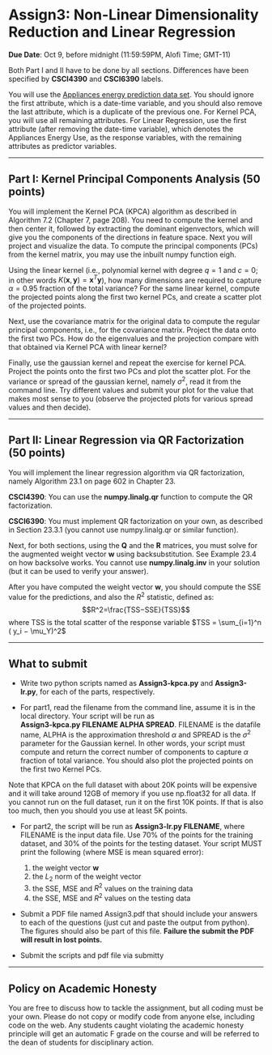 <!--
.. title: CSCI4390-6390 Assign3
.. slug: dm_assign3
.. date: 2020-10-02 18:23:01 UTC-04:00
.. tags: 
.. category: 
.. link: 
.. description: 
.. has_math: True
.. type: text
-->

# Assign3: Non-Linear Dimensionality Reduction and Linear Regression

**Due Date**: Oct 9, before midnight (11:59:59PM, Alofi Time; GMT-11)


Both Part I and II have to be done by all sections. Differences have
been specified by **CSCI4390** and **CSCI6390** labels. 

You will use the 
[Appliances energy prediction data set](https://archive.ics.uci.edu/ml/datasets/Appliances+energy+prediction#).
You should ignore the first attribute, which is a date-time variable,
and you should also remove the last attribute, which is a duplicate of
the previous one. For Kernel PCA, you will use all remaining attributes.
For Linear Regression, use the first attribute (after removing the
date-time variable), which denotes the
Appliances Energy Use, as the response variables, with the remaining
attributes as predictor variables. 


---

## Part I: Kernel Principal Components Analysis (50 points)

You will implement the Kernel PCA (KPCA) algorithm as described in
Algorithm 7.2 (Chapter 7, page 208). You need to compute the kernel and
then center it, followed by extracting the dominant eigenvectors, which
will give you the components of the directions in feature space. Next
you will project and visualize the data. To compute the principal
components (PCs) from the kernel matrix, you may use the inbuilt numpy
function eigh.

Using the linear kernel (i.e., polynomial kernel with degree $q=1$ and
$c=0$; in other words $K(\mathbf{x},\mathbf{y}) = \mathbf{x}^T\mathbf{y}$), how many dimensions are required to capture
$\alpha=0.95$ fraction
of the total variance? For the same linear kernel, compute the projected
points along the first two kernel PCs, and create a scatter plot of the
projected points.

Next, use the covariance matrix for the original data to compute the
regular principal components, i.e., for the covariance matrix. Project
the data onto the first two PCs. How do the eigenvalues and the
projection compare with that obtained via Kernel PCA with linear kernel?

Finally, use the gaussian kernel and repeat the exercise for kernel PCA.
Project the points onto the first two PCs and plot the scatter plot. For
the variance or spread of the gaussian kernel, namely $\sigma^2$, read
it from the command line. Try different values and submit your plot for
the value that makes most sense to you (observe the projected plots for
various spread values and then decide).

---

## Part II: Linear Regression via QR Factorization (50 points)

You will implement the linear regression algorithm via QR factorization,
namely Algorithm 23.1 on page 602 in Chapter 23.

**CSCI4390**: You can use the **numpy.linalg.qr** function to compute the QR
factorization. 


**CSCI6390**: You must implement QR factorization on your own, as described
in Section 23.3.1 (you cannot use numpy.linalg.qr or similar function).

Next, for both sections, using the $\mathbf{Q}$ and the $\mathbf{R}$ matrices, you must
solve for the augmented weight vector $\mathbf{w}$ using
backsubstitution. See Example 23.4 on how backsolve works. You cannot
use **numpy.linalg.inv** in your solution (but it can be used to verify your answer).

After you have computed the weight vector $\mathbf{w}$, 
you should compute the SSE value for the predictions, and also the 
$R^2$ statistic, defined as: 
$$R^2=\frac{TSS−SSE}{TSS}$$
where TSS is the total scatter of the response variable 
$TSS = \sum_{i=1}^n ( y_i − \mu_Y)^2$


---

## What to submit

* Write two python scripts named as **Assign3-kpca.py** and
 **Assign3-lr.py**, for each of the parts, respectively.


* For part1, read the filename from the command line, assume it is in
 the local directory. Your script will be run as  
 **Assign3-kpca.py FILENAME ALPHA SPREAD**. FILENAME is the datafile name,  ALPHA is the
 approximation threshold $\alpha$ and SPREAD is the $\sigma^2$ parameter
 for the Gaussian kernel.  In other words, your script must
 compute and return the correct number of components to capture $\alpha$
 fraction of total variance. You should also plot the projected points
 on the first two Kernel PCs.

 Note that KPCA on the full dataset with about 20K points will be
 expensive and it will take around 12GB of memory if you use np.float32
 for all data. If you cannot run on the full dataset, run it on the
 first 10K points. If that is also too much, then you should you use at
 least 5K points.


* For part2, the script will be run as **Assign3-lr.py FILENAME**,
where FILENAME is the input data file. Use 70% of the points for the training dataset, and 30% of the points for the testing dataset. 
Your script MUST print the following (where MSE is mean squared error):
    1. the weight vector $\mathbf{w}$
    2. the $L_2$ norm of the weight vector
    3. the SSE, MSE  and $R^2$ values on the training data
    4. the SSE, MSE and $R^2$ values on the testing data


* Submit a PDF file named Assign3.pdf that should include your answers
 to each of the questions (just cut and paste the output from python).
 The figures should also be part of this file. **Failure the submit the
 PDF will result in lost points.** 

* Submit the scripts and pdf file via submitty

---

## Policy on Academic Honesty

You are free to discuss how to tackle the assignment, but all coding
must be your own. Please do not copy or modify code from anyone else,
including code on the web. Any students caught violating the academic
honesty principle will get an automatic F grade on the course and will
be referred to the dean of students for disciplinary action.

